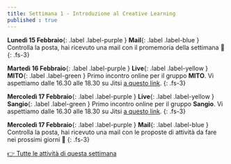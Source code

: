 ```yaml
---
title: Settimana 1 - Introduzione al Creative Learning 
published : true
---
```


**Lunedì 15 Febbraio**{: .label .label-purple } **Mail**{: .label .label-blue }
Controlla la posta, hai ricevuto una mail con il promemoria della settimana 💌
{: .fs-3}

**Martedì 16 Febbraio**{: .label .label-purple } **Live**{: .label .label-yellow } **MITO**{: .label .label-green }
Primo incontro online per il gruppo **MITO**. Vi aspettiamo dalle 16.30 alle 18.30 su Jitsi [a questo link](#).
{: .fs-3}

**Mercoledì 17 Febbraio**{: .label .label-purple } **Live**{: .label .label-yellow } **Sangio**{: .label .label-green }
Primo incontro online per il gruppo **Sangio**. Vi aspettiamo dalle 16.30 alle 18.30 su Jitsi [a questo link](#).
{: .fs-3}

**Mercoledì 17 Febbraio**{: .label .label-purple } **Mail**{: .label .label-blue }
Controlla la posta, hai ricevuto una mail con le proposte di attività da fare nei prossimi giorni 💌
{: .fs-3}

[👉 Tutte le attività di questa settimana](settimana1.md)